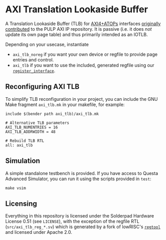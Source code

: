 # AXI Translation Lookaside Buffer

A Translation Lookaside Buffer (TLB) for [AXI4+ATOPs](https://github.com/pulp-platform/axi) interfaces [originally contributed](https://github.com/pulp-platform/axi/pull/98) to the PULP AXI IP repository. It is passive (i.e. it does *not* update its own page table) and thus primarily intended as an IOTLB.

Depending on your usecase, instantiate

*  `axi_tlb_noreg` if you want your own device or regfile to provide page entries and control.
*  `axi_tlb` if you want to use the included, generated regfile using our [`register_interface`](https://github.com/pulp-platform/register_interface).

## Reconfiguring AXI TLB

To simplify TLB reconfiguration in your project, you can include the GNU Make fragment `axi_tlb.mk` in your makefile, for example:

```make
include $(bender path axi_tlb)/axi_tlb.mk

# Alternative TLB parameters
AXI_TLB_NUMENTRIES = 16
AXI_TLB_ADDRWIDTH = 48

# Rebuild TLB RTL
all: axi_tlb
```

## Simulation

A simple standalone testbench is provided. If you have access to Questa Advanced Simulator, you can run it using the scripts provided in `test`:

```
make vsim
```

## Licensing

Everything in this repository is licensed under the Solderpad Hardware License 0.51 (see `LICENSE`), with the exception of the regfile RTL (`src/axi_tlb_reg_*.sv`) which is generated by a fork of lowRISC's [`regtool`](https://github.com/lowRISC/opentitan/blob/master/util/regtool.py) and licensed under Apache 2.0.
